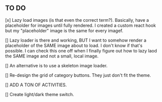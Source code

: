 ## TO DO

[x] Lazy load images (is that even the correct term?). Basically, have a placeholder for images until fully rendered. I created a custom react hook but my "placeholder" image is the same for every imagef.

[] Lazy loader is there and working, BUT I want to somehow render a placeholder of the SAME image about to load. I don't know if that's possible. I can check this one off when I finally figure out how to lazy laod the SAME image and not a small, local image.

[] An alternative is to use a skeleton image loader. 

[] Re-design the grid of category buttons. They just don't fit the theme.

[] ADD A TON OF ACTIVITIES.

[] Create light/dark theme switch.